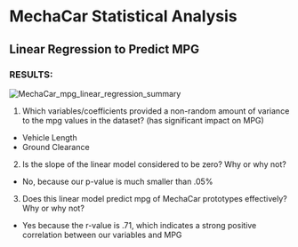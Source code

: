 # MechaCar Statistical Analysis

## Linear Regression to Predict MPG
### **RESULTS:**

![MechaCar_mpg_linear_regression_summary](https://user-images.githubusercontent.com/90863226/148660153-2de50ba6-e58a-45ee-b83c-2e37906f3a88.png)

1. Which variables/coefficients provided a non-random amount of variance to the mpg values in the dataset? (has significant impact on MPG)
  - Vehicle Length
  - Ground Clearance

2. Is the slope of the linear model considered to be zero? Why or why not?

  - No, because our p-value is much smaller than .05%

3. Does this linear model predict mpg of MechaCar prototypes effectively? Why or why not?

  - Yes because the r-value is .71, which indicates a strong positive correlation between our variables and MPG